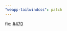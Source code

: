 ```yaml
---
"weapp-tailwindcss": patch
---
```


fix: [#470](https://github.com/sonofmagic/weapp-tailwindcss/issues/470)
